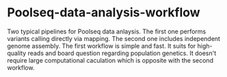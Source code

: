 # Poolseq-data-analysis-workflow
Two typical pipelines for Poolseq data anlaysis. The first one performs variants calling directly via mapping. The second one includes independent genome assembly.
The first workflow is simple and fast. It suits for high-quality reads and board question regarding population genetics. It doesn't require large computational caculation which is opposite with the second workflow.
